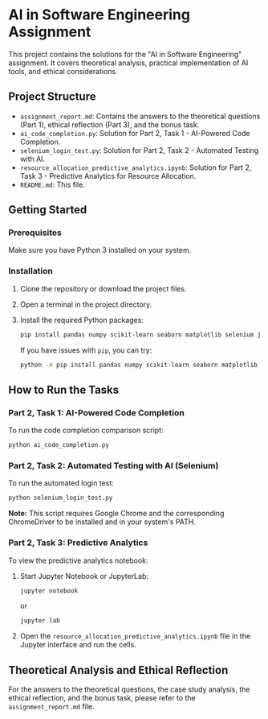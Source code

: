 # AI in Software Engineering Assignment

This project contains the solutions for the "AI in Software Engineering" assignment. It covers theoretical analysis, practical implementation of AI tools, and ethical considerations.

## Project Structure

-   `assignment_report.md`: Contains the answers to the theoretical questions (Part 1), ethical reflection (Part 3), and the bonus task.
-   `ai_code_completion.py`: Solution for Part 2, Task 1 - AI-Powered Code Completion.
-   `selenium_login_test.py`: Solution for Part 2, Task 2 - Automated Testing with AI.
-   `resource_allocation_predictive_analytics.ipynb`: Solution for Part 2, Task 3 - Predictive Analytics for Resource Allocation.
-   `README.md`: This file.

## Getting Started

### Prerequisites

Make sure you have Python 3 installed on your system.

### Installation

1.  Clone the repository or download the project files.
2.  Open a terminal in the project directory.
3.  Install the required Python packages:

    ```bash
    pip install pandas numpy scikit-learn seaborn matplotlib selenium jupyter
    ```

    If you have issues with `pip`, you can try:
    ```bash
    python -m pip install pandas numpy scikit-learn seaborn matplotlib selenium jupyter
    ```

## How to Run the Tasks

### Part 2, Task 1: AI-Powered Code Completion

To run the code completion comparison script:

```bash
python ai_code_completion.py
```

### Part 2, Task 2: Automated Testing with AI (Selenium)

To run the automated login test:

```bash
python selenium_login_test.py
```

**Note:** This script requires Google Chrome and the corresponding ChromeDriver to be installed and in your system's PATH.

### Part 2, Task 3: Predictive Analytics

To view the predictive analytics notebook:

1.  Start Jupyter Notebook or JupyterLab:

    ```bash
    jupyter notebook
    ```
    or
    ```bash
    jupyter lab
    ```

2.  Open the `resource_allocation_predictive_analytics.ipynb` file in the Jupyter interface and run the cells.

## Theoretical Analysis and Ethical Reflection

For the answers to the theoretical questions, the case study analysis, the ethical reflection, and the bonus task, please refer to the `assignment_report.md` file. 
